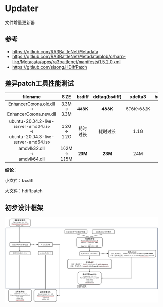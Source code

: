 # Updater

文件增量更新器

## 参考

- https://github.com/RA3BattleNet/Metadata
- https://github.com/RA3BattleNet/Metadata/blob/csharp-linq/Metadata/apps/ra3battlenet/manifests/1.5.2.0.xml
- https://github.com/sisong/HDiffPatch

## 差异patch工具性能测试

|filename|SIZE|bsdiff|deltaq(bsdiff)|xdelta3|hdiffpatch|
|:-:|:-:|:-:|:-:|:-:|:-:|
|EnhancerCorona.old.dll</br>-></br>EnhancerCorona.new.dll|3.3M</br>-></br>3.3M|**483K**|**483K**|576K~632K|921K|
|ubuntu-20.04.2-live-server-amd64.iso</br>-></br>ubuntu-20.04.3-live-server-amd64.iso|1.2G</br>-></br>1.2G|耗时过长|耗时过长|1.1G|**695M**|
|amdvlk32.dll</br>-></br>amdvlk64.dll|102M</br>-></br>115M|**23M**|**23M**|24M|63M|

**结论：**

小文件：bsdiff

大文件：hdiffpatch

## 初步设计框架

![设计框架图](./image/04efb197-3b09-4bec-a50a-0679abd8f28b.png)